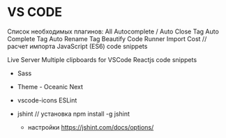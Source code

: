 # VS CODE

Список необходимых плагинов:
All Autocomplete /
Auto Close Tag
Auto Complete Tag
Auto Rename Tag
Beautify
Code Runner
Import Cost // расчет импорта
JavaScript (ES6) code snippets

Live Server
Multiple clipboards for VSCode
Reactjs code snippets

- Sass
- Theme - Oceanic Next

- vscode-icons
  ESLint
- jshint // установка npm install -g jshint
  - настройки https://jshint.com/docs/options/
